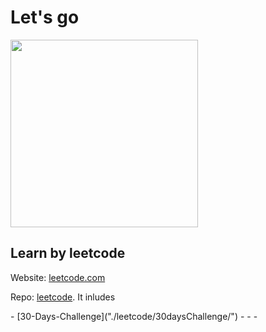 <h1>Let's go</h1>

<img src = "https://encrypted-tbn0.gstatic.com/images?q=tbn%3AANd9GcSUaAgJtdRpiUhSt4aqNLQ4IXNZ1NaGxYqRAh51P2LBqxGwxFbT&usqp=CAU"
style = "width:300px; height:300px;"/>

<h2>Learn by leetcode</h2>

  <p>Website: <a href = "https://leetcode.com">leetcode.com</a></p>
  
  <p>Repo: <a href = "./leetcode">leetcode</a>. It inludes</p>
    - [30-Days-Challenge]("./leetcode/30daysChallenge/")
    -
    -
    -
  
